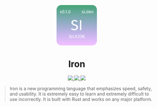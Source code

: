 <p align="center">
  <img src="assets/si.svg" height="128px" width="128px" />
</p>

<h1 align="center">Iron</h1>

<p align="center">
  <a href="https://join.slack.com/t/ironlang/shared_invite/enQtNTEyODMwMDk4MDY1LTYzMWNkOTRlNzM1YmE2Mzk4MjRmZjE3NzhiM2FkOGVlMjhjYThkODlhY2MzMTVlYWJkN2Y0YzIyNjE3MDkwN2Y">
    <img src="https://img.shields.io/badge/slack-join-08d187.svg" />
  </a>
  <a href="https://travis-ci.org/sejr/iron">
    <img src="https://travis-ci.org/sejr/iron.svg?branch=master" />
  </a>
  <a href="https://codecov.io/gh/sejr/iron">
    <img src="https://codecov.io/gh/sejr/iron/branch/master/graph/badge.svg" />
  </a>
</p>

> Iron is a new programming language that emphasizes speed, safety, and usability. It is extremely easy to learn and extremely difficult to use incorrectly. It is built with Rust and works on any major platform.
